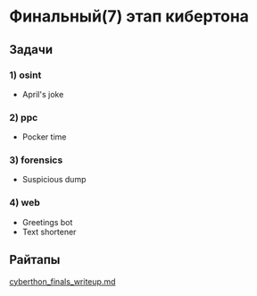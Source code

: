# Финальный(7) этап кибертона

## Задачи

### 1) osint

* April's joke

### 2) ppc

* Pocker time

### 3) forensics

* Suspicious dump

### 4) web

* Greetings bot
* Text shortener

## Райтапы

[cyberthon_finals_writeup.md](cyberthon_finals_writeup.md)